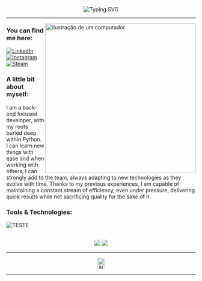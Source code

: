 <div class="title-box" align="center">
    <img src="https://readme-typing-svg.demolab.com?font=Fira+Code&size=28&duration=2000&pause=1000&color=046CF7FF&center=true&vCenter=true&width=620&height=70&lines=Hello,+my+name+is+Lucas+Aquino;Aspiring+Backend+Python+Developer;Always+in+search+of+knowledge!" alt="Typing SVG" />
</div>

---

<img src="https://raw.githubusercontent.com/MicaelliMedeiros/micaellimedeiros/master/image/computer-illustration.png" alt="ilustração de um computador" min-width="400px" max-width="400px" width="400px" align="right">

<div class="contact-box" align="left">
    <h3 class="contact-header">
        You can find me here:
    </h3>
    <p class="link-box" align="left">
        <a href="https://www.linkedin.com/in/aquino-lucas/" title="LinkedIn" target="_blank">
            <img src="https://custom-icon-badges.demolab.com/badge/LinkedIn-0A66C2?logo=linkedin-white&logoColor=fff" alt="LinkedIn"/></a>
        <a href="https://www.instagram.com/cabo_perdido" title="Instagram" target="_blank">
            <img src="https://img.shields.io/badge/Instagram-%23E4405F.svg?logo=Instagram&logoColor=white" alt="Instagram"/></a>
        <a href="https://steamcommunity.com/id/clausalaerth/" title="Steam" target="_blank">
            <img src="https://img.shields.io/badge/Steam-%23000000.svg?logo=steam&logoColor=white" alt="Steam"/></a>
    </p>
</div>

<div class="about-box" align="left">
    <h3 class="perspective-header">
        A little bit about myself:
    </h3>
    <p class="perspective-text" text-align="justify">
        I am a back-end focused developer, 
        with my roots buried deep within Python. 
        I can learn new things with ease and when working with others, 
        I can strongly add to the team, always adapting to new technologies as they evolve with time. 
        Thanks to my previous experiences, I am capable of maintaining a constant stream of efficiency, 
        even under pressure, delivering quick results while not sacrificing quality for the sake of it.
    </p>
</div>

<div class="tech-box" align="left">
    <h3 class="tech-header">
        Tools & Technologies:
    </h3>
    <p class="tech-icons" align="left">
        <img src="https://skillicons.dev/icons?i=html,css,py,django,fastapi,mysql,mongodb,docker,selenium,git,github" alt="TESTE">
    </p>
</div>

<div align="center">
    <br>
    <img src="https://github-readme-stats.vercel.app/api?username=clausalaerth&theme=radical">
    <img src="https://github-readme-stats.vercel.app/api/top-langs/?username=clausalaerth&layout=donut&theme=radical">
</div>

---

<div align="center">
    <img src="https://profile-counter.glitch.me/clausalaerth/count.svg" alt="Número de visitantes no perfil" width="19%" height="30px">
</div>

---
